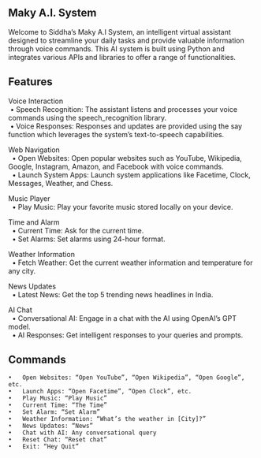 ## Maky A.I. System

Welcome to Siddha’s Maky A.I System, an intelligent virtual assistant designed to streamline your daily tasks and provide valuable information through voice commands. This AI system is built using Python and integrates various APIs and libraries to offer a range of functionalities.

## Features

Voice Interaction <br/>
&nbsp;•	Speech Recognition: The assistant listens and processes your voice commands using the speech_recognition library. <br/>
&nbsp;•	Voice Responses: Responses and updates are provided using the say function which leverages the system’s text-to-speech capabilities. <br/>

Web Navigation <br/>
&nbsp;	•	Open Websites: Open popular websites such as YouTube, Wikipedia, Google, Instagram, Amazon, and Facebook with voice commands. <br/>
&nbsp;	•	Launch System Apps: Launch system applications like Facetime, Clock, Messages, Weather, and Chess. <br/>

Music Player <br/>
&nbsp; •	Play Music: Play your favorite music stored locally on your device.<br/>

Time and Alarm <br/>
&nbsp;	•	Current Time: Ask for the current time. <br/>
&nbsp;	•	Set Alarms: Set alarms using 24-hour format. <br/>
 
 Weather Information <br/>
&nbsp;	•	Fetch Weather: Get the current weather information and temperature for any city.<br/>
 
News Updates <br/>
&nbsp;	•	Latest News: Get the top 5 trending news headlines in India. <br/>
 
AI Chat <br/>
&nbsp;	•	Conversational AI: Engage in a chat with the AI using OpenAI’s GPT model. <br/>
&nbsp;	•	AI Responses: Get intelligent responses to your queries and prompts. <br/>

## Commands
	•	Open Websites: “Open YouTube”, “Open Wikipedia”, “Open Google”, etc.
	•	Launch Apps: “Open Facetime”, “Open Clock”, etc.
	•	Play Music: “Play Music”
	•	Current Time: “The Time”
	•	Set Alarm: “Set Alarm”
	•	Weather Information: “What’s the weather in [City]?”
	•	News Updates: “News”
	•	Chat with AI: Any conversational query
	•	Reset Chat: “Reset chat”
	•	Exit: “Hey Quit”
